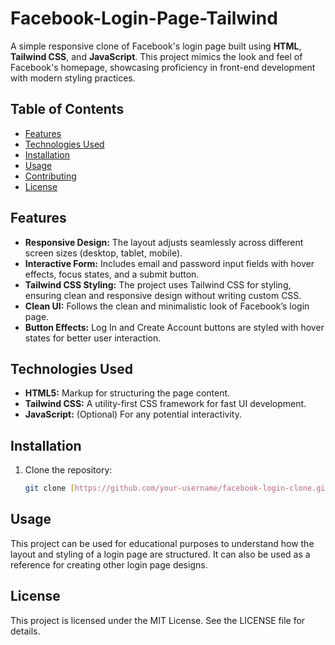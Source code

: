 # Facebook-Login-Page-Tailwind

A simple responsive clone of Facebook's login page built using **HTML**, **Tailwind CSS**, and **JavaScript**. This project mimics the look and feel of Facebook's homepage, showcasing proficiency in front-end development with modern styling practices.

## Table of Contents

- [Features](#features)
- [Technologies Used](#technologies-used)
- [Installation](#installation)
- [Usage](#usage)
- [Contributing](#contributing)
- [License](#license)


## Features

- **Responsive Design:** The layout adjusts seamlessly across different screen sizes (desktop, tablet, mobile).
- **Interactive Form:** Includes email and password input fields with hover effects, focus states, and a submit button.
- **Tailwind CSS Styling:** The project uses Tailwind CSS for styling, ensuring clean and responsive design without writing custom CSS.
- **Clean UI:** Follows the clean and minimalistic look of Facebook’s login page.
- **Button Effects:** Log In and Create Account buttons are styled with hover states for better user interaction.

## Technologies Used

- **HTML5:** Markup for structuring the page content.
- **Tailwind CSS:** A utility-first CSS framework for fast UI development.
- **JavaScript:** (Optional) For any potential interactivity.

## Installation

1. Clone the repository:

   ```bash
   git clone [https://github.com/your-username/facebook-login-clone.git](https://github.com/dbarua1020/Facebook-Clone-Tailwind.git)

## Usage
This project can be used for educational purposes to understand how the layout and styling of a login page are structured. It can also be used as a reference for creating other login page designs.

## License
This project is licensed under the MIT License. See the LICENSE file for details.



